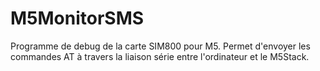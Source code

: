# M5MonitorSMS

Programme de debug de la carte SIM800 pour M5. Permet d'envoyer les commandes AT à travers la liaison série entre l'ordinateur et le M5Stack.
